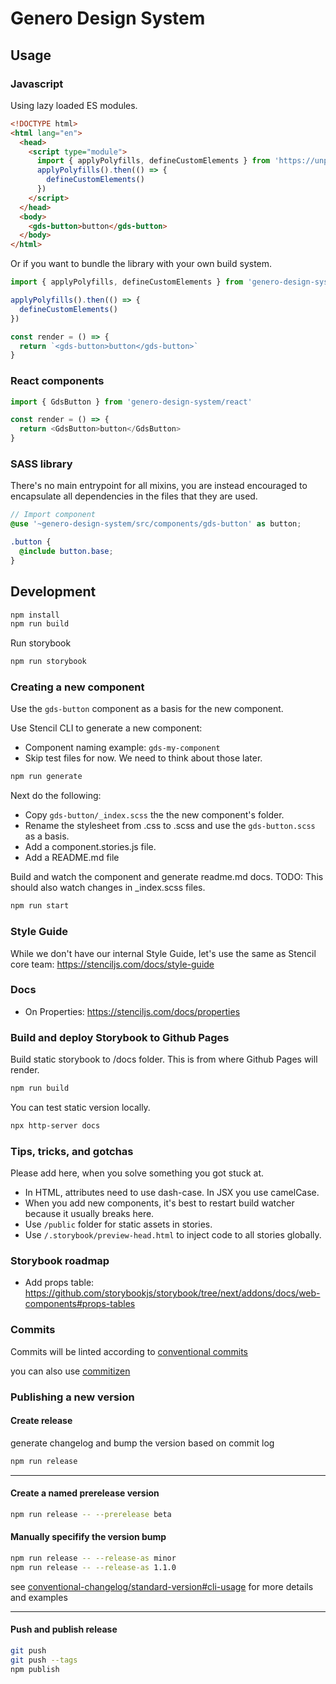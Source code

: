 # Genero Design System

## Usage

### Javascript

Using lazy loaded ES modules.

```html
<!DOCTYPE html>
<html lang="en">
  <head>
    <script type="module">
      import { applyPolyfills, defineCustomElements } from 'https://unpkg.com/genero-design-system/loader/index.mjs'
      applyPolyfills().then(() => {
        defineCustomElements()
      })
    </script>
  </head>
  <body>
    <gds-button>button</gds-button>
  </body>
</html>
```

Or if you want to bundle the library with your own build system.

```js
import { applyPolyfills, defineCustomElements } from 'genero-design-system/loader'

applyPolyfills().then(() => {
  defineCustomElements()
})

const render = () => {
  return `<gds-button>button</gds-button>`
}
```

### React components

```js
import { GdsButton } from 'genero-design-system/react'

const render = () => {
  return <GdsButton>button</GdsButton>
}
```

### SASS library

There's no main entrypoint for all mixins, you are instead encouraged to encapsulate all dependencies in the files that they are used.

```scss
// Import component
@use '~genero-design-system/src/components/gds-button' as button;

.button {
  @include button.base;
}
```

## Development

```sh
npm install
npm run build
```

Run storybook

```sh
npm run storybook
```

### Creating a new component

Use the `gds-button` component as a basis for the new component.

Use Stencil CLI to generate a new component:

- Component naming example: `gds-my-component`
- Skip test files for now. We need to think about those later.

```sh
npm run generate
```

Next do the following:

- Copy `gds-button/_index.scss` the the new component's folder.
- Rename the stylesheet from .css to .scss and use the `gds-button.scss` as a basis.
- Add a component.stories.js file.
- Add a README.md file

Build and watch the component and generate readme.md docs.
TODO: This should also watch changes in \_index.scss files.

```sh
npm run start
```

### Style Guide

While we don't have our internal Style Guide, let's use the same as Stencil core team: https://stenciljs.com/docs/style-guide

### Docs

- On Properties: https://stenciljs.com/docs/properties

### Build and deploy Storybook to Github Pages

Build static storybook to /docs folder. 
This is from where Github Pages will render.

```sh
npm run build
```

You can test static version locally.

```sh
npx http-server docs
```

### Tips, tricks, and gotchas

Please add here, when you solve something you got stuck at.

- In HTML, attributes need to use dash-case. In JSX you use camelCase.
- When you add new components, it's best to restart build watcher because it usually breaks here.
- Use `/public` folder for static assets in stories.
- Use `/.storybook/preview-head.html` to inject code to all stories globally.

### Storybook roadmap

- Add props table: https://github.com/storybookjs/storybook/tree/next/addons/docs/web-components#props-tables

### Commits

Commits will be linted according to [conventional commits](https://www.conventionalcommits.org/en/v1.0.0/)

you can also use [commitizen](https://commitizen.github.io/cz-cli/)

### Publishing a new version

#### Create release

generate changelog and bump the version based on commit log

```sh
npm run release
```

---

#### Create a named prerelease version

```sh
npm run release -- --prerelease beta
```

#### Manually specifify the version bump

```sh
npm run release -- --release-as minor
npm run release -- --release-as 1.1.0
```

see [conventional-changelog/standard-version#cli-usage](https://github.com/conventional-changelog/standard-version#cli-usage) for more details and examples

---

#### Push and publish release

```sh
git push
git push --tags
npm publish
```
